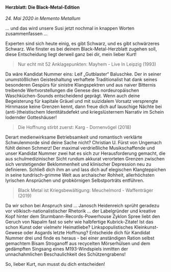#### Herzblatt: Die Black-Metal-Edition

_24. Mai 2020 in Memento Metallum_

... und das wird unsere Susi jetzt nochmal in knappen Worten zusammenfassen ...

Experten sind sich heute einig, es gibt Schwarz, und es gibt schwärzeres Schwarz. Wie finster es bei deinem Black-Metal-Herzblatt zugehen soll, diese Entscheidung liegt derweil ganz bei dir, mein lieber Kurt!

> Nur echt mit 52 Anklagepunkten: Mayhem - Live In Leipzig (1993)

Da wäre Kandidat Nummer eins: Leif „Gutblaster“ Baluschke. Der in seiner unumstößlichen Geisteshaltung verhaftete Traditionalist hat dank seines besonderen Gespürs für sinistre Klangspektren und aus naiver Bitternis treibende Wertvorstellungen die Genese des nordeuropäischen Waschküchen-Sounds entscheidend geprägt. Wenn auch deine Begeisterung für kapitale Gräuel und mit suizidalem Vorsatz versprengte Hirnmasse keine Grenzen kennt, dann freue dich auf lauschige Nächte bei (anti-)theistischem Identitätsdefekt und kriegslüsternem Narrativ im Schein lodernder Gotteshäuser!

> Die Hoffnung stirbt zuerst: Karg - Dornenvögel (2018)

Derart medienwirksame Betriebsamkeit und romantisch verklärte Schwulenmorde sind deine Sache nicht? Christian U. Fürst von Ungemach fühlt deinen Schmerz! Der maximal verdrießliche Musikschaffende und unser Kandidat Nummer zwei hat es sich zur Herausforderung gemacht, die aus schulmedizinischer Sicht rundum akkurat verorteten Grenzen zwischen sich verstetigender Beklommenheit und klinischer Depression neu zu definieren. Schließ dich ihm an und lass dich auf elegischen Klangteppichen in seine tundrisch-grimme Welt aus archaischer Rohheit, allerhöchsten lyrischen Ansprüchen und grobkörnigen Selbstporträts entführen.

> Black Metal ist Kriegsbewältigung: Meuchelmord - Waffenträger (2019)

Da wir schon bei Anspruch sind ... Janosch Heidenreich sprüht geradezu vor völkisch-nationalistischer Rhetorik ... der Labelgründer und kreative Kopf hinter dem Sturmbann-Records-Powerhouse Zyklon Spree liebt den Geruch von Napalm fast so sehr wie halbfertige Kubrick-Zitate! Ist das schon Kunst oder vielmehr Heimatliebe? Linkspopulistisches Kleinkunst-Gewese oder Asgards letzte Hoffnung? Entscheide dich für Kandidat Nummer drei und finde es heraus - bei einer anständigen Ration selbst gemachtem Bisam Stroganoff aus recycelten Mörserhülsen und dem gedämpften Singsang eines M193-Windspiels inmitten der unnachahmlichen Beschaulichkeit des Schützengrabens!

So, lieber Kurt, nun musst du dich entscheiden!
